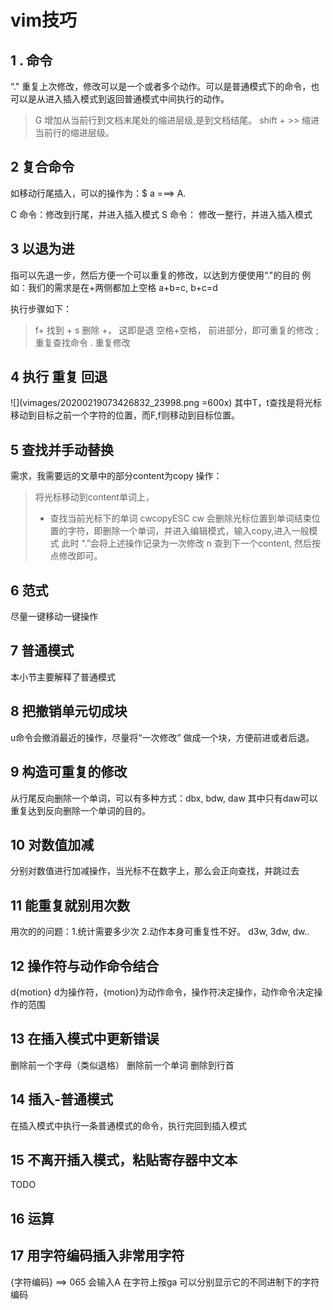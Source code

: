 # vim技巧


## 1 .  命令

“." 重复上次修改，修改可以是一个或者多个动作。可以是普通模式下的命令，也可以是从进入插入模式到返回普通模式中间执行的动作。

> G 增加从当前行到文档末尾处的缩进层级,是到文档结尾。
> shift + >> 缩进当前行的缩进层级。


## 2 复合命令

如移动行尾插入，可以的操作为：$ a ===> A.

C 命令：修改到行尾，并进入插入模式
S 命令： 修改一整行，并进入插入模式

## 3 以退为进

指可以先退一步，然后方便一个可以重复的修改，以达到方便使用“."的目的
例如：我们的需求是在+两侧都加上空格
 a+b=c, b+c=d

执行步骤如下：
>
>f+ 找到 +
>s 删除 +， 这即是退
>空格+空格， 前进部分，即可重复的修改
>; 重复查找命令
>. 重复修改

## 4 执行 重复 回退
![](vimages/20200219073426832_23998.png =600x)
其中T，t查找是将光标移动到目标之前一个字符的位置，而F,f则移动到目标位置。


## 5 查找并手动替换

需求，我需要远的文章中的部分content为copy
操作：
> 将光标移动到content单词上，
> * 查找当前光标下的单词
> cwcopyESC  cw 会删除光标位置到单词结束位置的字符，即删除一个单词，并进入编辑模式，输入copy,进入一般模式
> 此时 “.”会将上述操作记录为一次修改
> n 查到下一个content, 然后按点修改即可。

## 6  范式

尽量一键移动一键操作

## 7 普通模式
本小节主要解释了普通模式

## 8 把撤销单元切成块
u命令会撤消最近的操作，尽量将“一次修改” 做成一个块，方便前进或者后退。

## 9 构造可重复的修改
从行尾反向删除一个单词，可以有多种方式：dbx, bdw, daw 其中只有daw可以重复达到反向删除一个单词的目的。


## 10 对数值加减

<C a> <C x>分别对数值进行加减操作，当光标不在数字上，那么会正向查找，并跳过去

## 11 能重复就别用次数

用次的的问题：1.统计需要多少次 2.动作本身可重复性不好。
d3w, 3dw, dw..

## 12 操作符与动作命令结合
d{motion} d为操作符，{motion}为动作命令，操作符决定操作，动作命令决定操作的范围


## 13 在插入模式中更新错误
<c-h> 删除前一个字母（类似退格）
<c-w> 删除前一个单词
<c-u> 删除到行首

## 14 插入-普通模式

<c-o> 在插入模式中执行一条普通模式的命令，执行完回到插入模式

## 15 不离开插入模式，粘贴寄存器中文本
TODO


## 16 运算

## 17 用字符编码插入非常用字符
<C-v>{字符编码}  ==> <C-v>065 会输入A
在字符上按ga 可以分别显示它的不同进制下的字符编码
